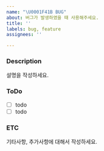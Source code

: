 ```yaml
---
name: "\U0001F41B BUG"
about: 버그가 발생하였을 때 사용해주세요.
title: ''
labels: bug, feature
assignees: ''

---
```


### Description
설명을 작성하세요.

### ToDo
- [ ] todo
- [ ] todo

### ETC
기타사항, 추가사항에 대해서 작성하세요.
